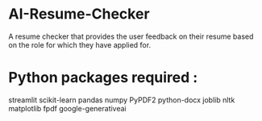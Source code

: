 # AI-Resume-Checker
A resume checker that provides the user feedback on their resume based on the role for which they have applied for.
# Python packages required : 
streamlit
scikit-learn
pandas
numpy
PyPDF2
python-docx
joblib
nltk
matplotlib 
fpdf 
google-generativeai

